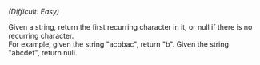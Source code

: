 _(Difficult: Easy)_

Given a string, return the first recurring character in it, or null if there is no recurring character.  
For example, given the string "acbbac", return "b". Given the string "abcdef", return null.